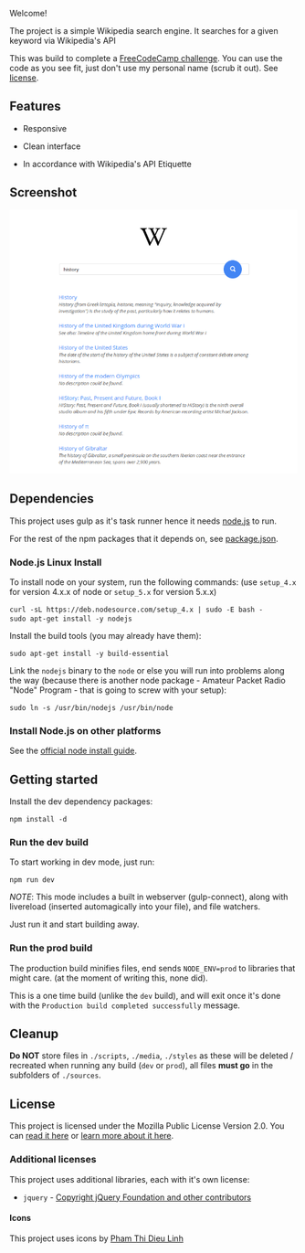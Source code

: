 Welcome!

The project is a simple Wikipedia search engine. It searches for a given keyword via Wikipedia's API

This was build to complete a [FreeCodeCamp challenge](http://www.freecodecamp.com/challenges/build-a-wikipedia-viewer). You can use the code as you see fit, just don't use my personal name (scrub it out). See [license](./license.md).

## Features

- Responsive

- Clean interface

- In accordance with Wikipedia's API Etiquette

## Screenshot

![Screenshot](sources/media/images/screenshot.png "FreeCodeCamp Boilerplate")

## Dependencies

This project uses gulp as it's task runner hence it needs [node.js](https://nodejs.org) to run.

For the rest of the npm packages that it depends on, see [package.json](./package.json#L12).

### Node.js Linux Install

To install node on your system, run the following commands: (use `setup_4.x` for version 4.x.x of node or `setup_5.x` for version 5.x.x)

	curl -sL https://deb.nodesource.com/setup_4.x | sudo -E bash -
	sudo apt-get install -y nodejs

Install the build tools (you may already have them):

	sudo apt-get install -y build-essential

Link the `nodejs` binary to the `node` or else you will run into problems along the way (because there is another node package - Amateur Packet Radio "Node" Program - that is going to screw with your setup):

	sudo ln -s /usr/bin/nodejs /usr/bin/node

### Install Node.js on other platforms

See the [official node install guide](https://nodejs.org/en/download/package-manager).

## Getting started

Install the dev dependency packages:

	npm install -d

### Run the dev build

To start working in dev mode, just run:

	npm run dev

*NOTE*: This mode includes a built in webserver (gulp-connect), along with livereload (inserted automagically into your file), and file watchers.

Just run it and start building away.

### Run the prod build

The production build minifies files, end sends `NODE_ENV=prod` to libraries that might care. (at the moment of writing this, none did).

This is a one time build (unlike the `dev` build), and will exit once it's done with the `Production build completed successfully` message.

## Cleanup

**Do NOT** store files in `./scripts`, `./media`, `./styles` as these will be deleted / recreated when running any build (`dev` or `prod`), all files **must go** in the subfolders of `./sources`.

## License

This project is licensed under the Mozilla Public License Version 2.0. You can [read it here](./license.md) or [learn more about it here](http://choosealicense.com/licenses/mpl-2.0/).

### Additional licenses

This project uses additional libraries, each with it's own license:

- `jquery` - [Copyright jQuery Foundation and other contributors](https://github.com/jquery/jquery/blob/master/LICENSE.txt)

#### Icons

This project uses icons by [Pham Thi Dieu Linh](https://thenounproject.com/phdieuli/)
